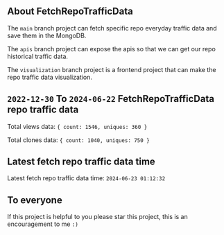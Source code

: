 ## About FetchRepoTrafficData

The `main` branch project can fetch specific repo everyday traffic data and save them in the MongoDB.

The `apis` branch project can expose the apis so that we can get our repo historical traffic data.

The `visualization` branch project is a frontend project that can make the repo traffic data visualization.

## `2022-12-30` To `2024-06-22` FetchRepoTrafficData repo traffic data

Total views data: `{ count: 1546, uniques: 360 }`

Total clones data: `{ count: 1040, uniques: 750 }`

## Latest fetch repo traffic data time

Latest fetch repo traffic data time: `2024-06-23 01:12:32`

## To everyone

If this project is helpful to you please star this project, this is an encouragement to me `:)`



